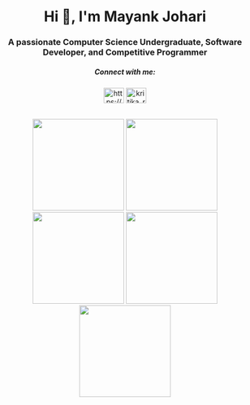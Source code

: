 <h1 align="center">Hi 👋, I'm Mayank Johari</h1>
<h3 align="center">A passionate Computer Science Undergraduate, Software Developer, and Competitive Programmer</h3>


<h5 align="center">Connect with me:</h5>
<p align="center">
  <a href="https://linkedin.com/in/mayank-johari-52aa05202/" target="_blank">
  <img align="center" src="https://raw.githubusercontent.com/rahuldkjain/github-profile-readme-generator/master/src/images/icons/Social/linked-in-alt.svg" alt="https://www.linkedin.com/mwlite/in/kritika-rag-ba4306214" height="30" width="40" /></a>
  <!-- <a href="https://kaggle.com/kritikarag" target="_blank">
    <img align="center" src="https://raw.githubusercontent.com/rahuldkjain/github-profile-readme-generator/master/src/images/icons/Social/kaggle.svg" alt="Kaggle" height="30" width="40" />
  </a> -->
  <a href="https://www.leetcode.com/mayank_mj1" target="_blank">
   <img align="center" src="https://raw.githubusercontent.com/rahuldkjain/github-profile-readme-generator/master/src/images/icons/Social/leet-code.svg" alt="kritika_rag" height="30" width="40" /></a>
</p>
</p>
</br>
<div align="center">
  <img height="180em" src="https://github-profile-summary-cards.vercel.app/api/cards/profile-details?username=mayankmj&theme=github_dark" />
  <img height="180em" src="https://github-profile-summary-cards.vercel.app/api/cards/repos-per-language?username=mayankmj&theme=github_dark" />
  <img height="180em" src="https://github-profile-summary-cards.vercel.app/api/cards/most-commit-language?username=mayankmj&theme=github_dark" />
  <img height="180em" src="https://github-profile-summary-cards.vercel.app/api/cards/stats?username=mayankmj&theme=github_dark" />
  <img height="180em" src="https://github-profile-summary-cards.vercel.app/api/cards/productive-time?username=mayankmj&theme=github_dark" />
</div>
